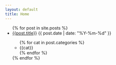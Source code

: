 ```yaml
---
layout: default
title: Home
---
```


<section>
    <ul class="list-group">
        {% for post in site.posts %}
            <li class="post-list list-group-item">
                <a class="post-font" href="{{ site.url }}{{ site.baseurl }}{{ post.url }}">{{post.title}}</a>
                <span class="post-date">{{ post.date | date: "%Y-%m-%d" }}</span>
                <span>
                    <ul class="title-categories">
                        {% for cat in post.categories %}
                            <li class="title-category">{{cat}}</li>
                        {% endfor %}
                    </ul>
                </span>
            </li>
        {% endfor %}
    </ul>
</section>